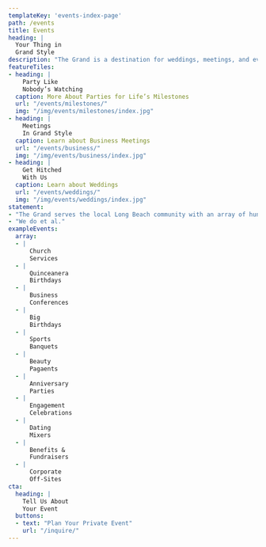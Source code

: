 ```yaml
---
templateKey: 'events-index-page'
path: /events
title: Events
heading: |
  Your Thing in
  Grand Style
description: "The Grand is a destination for weddings, meetings, and events of all occasions."
featureTiles:
- heading: |
    Party Like
    Nobody’s Watching
  caption: More About Parties for Life’s Milestones
  url: "/events/milestones/"
  img: "/img/events/milestones/index.jpg"
- heading: |
    Meetings
    In Grand Style
  caption: Learn about Business Meetings
  url: "/events/business/"
  img: "/img/events/business/index.jpg"
- heading: |
    Get Hitched
    With Us
  caption: Learn about Weddings
  url: "/events/weddings/"
  img: "/img/events/weddings/index.jpg"
statement:
- "The Grand serves the local Long Beach community with an array of hundreds of unique events monthly."
- "We do et al."
exampleEvents:
  array:
  - |
      Church
      Services
  - |
      Quinceanera
      Birthdays
  - |
      Business
      Conferences
  - |
      Big
      Birthdays
  - |
      Sports
      Banquets
  - |
      Beauty
      Pagaents
  - |
      Anniversary
      Parties
  - |
      Engagement
      Celebrations
  - |
      Dating
      Mixers
  - |
      Benefits &
      Fundraisers
  - |
      Corporate
      Off-Sites
cta:
  heading: |
    Tell Us About
    Your Event
  buttons:
  - text: "Plan Your Private Event"
    url: "/inquire/"
---
```

